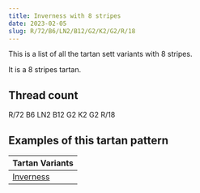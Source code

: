 ```yaml
---
title: Inverness with 8 stripes
date: 2023-02-05
slug: R/72/B6/LN2/B12/G2/K2/G2/R/18
---
```

This is a list of all the tartan sett variants with 8 stripes.

It is a 8 stripes tartan.


## Thread count
R/72 B6 LN2 B12 G2 K2 G2 R/18

## Examples of this tartan pattern

| Tartan Variants |
|---------------|
| [Inverness](/variants/r/72/b6/ln2/b12/g2/k2/g2/r/18-b304080-g008000-k000000-lne0e0e0-rc00000)||

